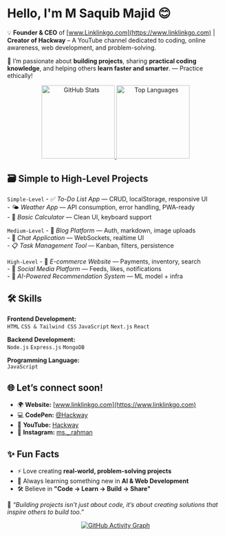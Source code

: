 # Hello, I'm **M Saquib Majid** 😊 

💡 **Founder & CEO** of [www.Linklinkgo.com](https://www.linklinkgo.com) | **Creator of Hackway** – A YouTube channel dedicated to coding, online awareness, web development, and problem-solving.  

🚀 I’m passionate about **building projects**, sharing **practical coding knowledge**, and helping others **learn faster and smarter**. — Practice ethically!

<!-- GitHub Profile Stats -->
<p align="center">
  <!-- GitHub Stats Card -->
  <a href="https://github.com/saquib-dev">
    <img 
      src="https://github-readme-stats.vercel.app/api?username=saquib-dev&show_icons=true&theme=radical&hide_border=true&count_private=true&include_all_commits=true" alt="GitHub Stats" height="170"
    />
  </a>

  <!-- Most Used Languages -->
  <a href="https://github.com/saquib-dev">
    <img 
      src="https://github-readme-stats.vercel.app/api/top-langs/?username=saquib-dev&layout=compact&theme=radical&hide_border=true&langs_count=8" alt="Top Languages" height="170"
    />
  </a>
</p>

## 🗃️ Simple to High-Level Projects

`Simple-Level` - ✅ *To-Do List App* — CRUD, localStorage, responsive UI  
               - 🌤 *Weather App* — API consumption, error handling, PWA-ready  
               - 🧮 *Basic Calculator* — Clean UI, keyboard support

`Medium-Level` - 📝 *Blog Platform* — Auth, markdown, image uploads  
               - 💬 *Chat Application* — WebSockets, realtime UI  
               - 📋 *Task Management Tool* — Kanban, filters, persistence

`High-Level` - 🛒 *E-commerce Website* — Payments, inventory, search  
             - 📱 *Social Media Platform* — Feeds, likes, notifications  
             - 🤖 *AI-Powered Recommendation System* — ML model + infra
## 🛠 Skills

**Frontend Development:**  
`HTML` `CSS & Tailwind CSS` `JavaScript` `Next.js` `React`  

**Backend Development:**  
`Node.js` `Express.js` `MongoDB`  

**Programming Language:**  
`JavaScript`  

## 🌐 Let’s connect soon! 

- 🌍 **Website:** [www.linklinkgo.com](https://www.linklinkgo.com)  
- 💻 **CodePen:** [@Hackway](https://codepen.io/hackway)
- 🎥 **YouTube:** [Hackway](https://www.youtube.com/@hackway)  
- 📸 **Instagram:** [ms._.rahman](https://www.instagram.com/ms._.rahman/)  


## ✨ Fun Facts
- ⚡ Love creating **real-world, problem-solving projects**  
- 🎯 Always learning something new in **AI & Web Development**  
- 🛠 Believe in **"Code → Learn → Build → Share"**  

 💬 _“Building projects isn’t just about code, it’s about creating solutions that inspire others to build too.”_  
 <!-- GitHub Activity Graph -->
<p align="center">
  <a href="https://github.com/saquib-dev">
    <img 
      src="https://github-readme-activity-graph.vercel.app/graph?username=saquib-dev&theme=radical&hide_border=true&area=true" alt="GitHub Activity Graph"
    />
  </a>
</p>
